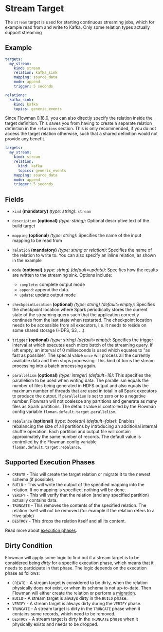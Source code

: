 # Stream Target

The `stream` target is used for starting continuous streaming jobs, which for example read from and write to Kafka.
Only some relation types actually support streaming


## Example

```yaml
targets:
  my_stream:
    kind: stream
    relation: kafka_sink
    mapping: source_data
    mode: append
    trigger: 5 seconds

relations:
  kafka_sink:
    kind: kafka
    topics: generic_events
```

Since Flowman 0.18.0, you can also directly specify the relation inside the target definition. This saves you
from having to create a separate relation definition in the `relations` section. This is only recommended, if you
do not access the target relation otherwise, such that a shared definition would not provide any benefit.
```yaml
targets:
  my_stream:
    kind: stream
    relation:
      kind: kafka
      topics: generic_events
    mapping: source_data
    mode: append
    trigger: 5 seconds
```


## Fields

* `kind` **(mandatory)** *(type: string)*: `stream`

* `description` **(optional)** *(type: string)*:
  Optional descriptive text of the build target

* `mapping` **(optional)** *(type: string)*:
  Specifies the name of the input mapping to be read from

* `relation` **(mandatory)** *(type: string or relation)*:
  Specifies the name of the relation to write to. You can also specify an inline relation, as shown in the example

* `mode` **(optional)** *(type: string)* *(default=update)*:
  Specifies how the results are written to the streaming sink. Options include:
    * `complete`: complete output mode
    * `append`: append the data.
    * `update`: update output mode

* `checkpointLocation` **(optional)** *(type: string)* *(default=empty)*:
  Specifies the checkpoint location where Spark periodically stores the current state of the streaming query such
  that the application correctly continues from the last state when restarted. The checkpoint location needs to be
  accessible from all executors, i.e. it needs to reside on some shared storage (HDFS, S3, ...). 

* `trigger` **(optional)** *(type: string)* *(default=empty)*:
  Specifies the trigger interval at which executes each micro batch of the streaming query. If left empty, an interval
  of 0 milliseconds is used which equates to "as fast as possible". The special value `once` will process all the 
  currently available data and then stops processing. This kind of turns the stream processing into a batch processing
  again.

* `parallelism` **(optional)** *(type: integer)* *(default=16)*:
  This specifies the parallelism to be used when writing data. The parallelism equals the number
  of files being generated in HDFS output and also equals the maximum number of threads that are used in total in all
  Spark executors to produce the output. If `parallelism` is set to zero or to a negative number, Flowman will not
  coalesce any partitions and generate as many files as Spark partitions. The default value is controlled by the
  Flowman config variable `floman.default.target.parallelism`.

* `rebalance` **(optional)** *(type: boolean)* *(default=false)*:
  Enables rebalancing the size of all partitions by introducing an additional internal shuffle operation. Each partition
  and output file will contain approximately the same number of records. The default value is controlled by the
  Flowman config variable `floman.default.target.rebalance`.


## Supported Execution Phases
* `CREATE` - This will create the target relation or migrate it to the newest schema (if possible).
* `BUILD` - This will write the output of the specified mapping into the relation. If no mapping is specified, nothing
  will be done.
* `VERIFY` - This will verify that the relation (and any specified partition) actually contains data.
* `TRUNCATE` - This removes the contents of the specified relation. The relation itself will not be removed (for example
  if the relation refers to a Hive table)
* `DESTROY` - This drops the relation itself and all its content.

Read more about [execution phases](../../concepts/lifecycle.md).


## Dirty Condition
Flowman will apply some logic to find out if a stream target is to be considered being *dirty* for a specific execution
phase, which means that it needs to participate in that phase. The logic depends on the execution phase as follows:
* `CREATE` - A stream target is considered to be dirty, when the relation physically does not exist, or when its
  schema is not up-to-date. Then Flowman will either create the relation or perform a
  [migration](../../concepts/migrations.md).
* `BUILD` - A stream target is always dirty in the `BUILD` phase.
* `VERIFY` - A stream target is always dirty during the `VERIFY` phase.
* `TRUNCATE` - A stream target is dirty in the `TRUNCATE` phase when it contains some records, which need to be removed.
* `DESTROY` - A stream target is dirty in the `TRUNCATE` phase when it physically exists and needs to be dropped.

